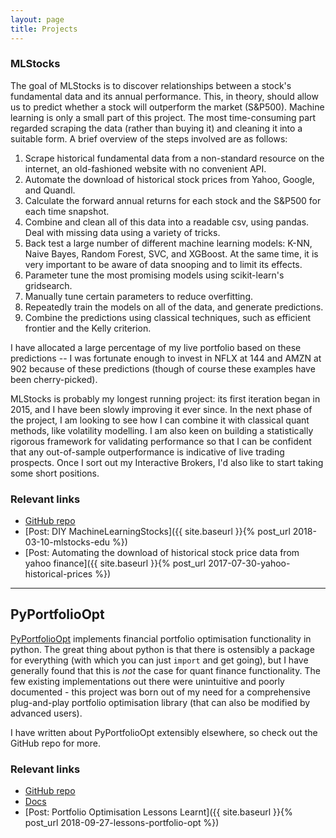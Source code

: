 ```yaml
---
layout: page
title: Projects
---
```


### MLStocks

The goal of MLStocks is to discover relationships between a stock's fundamental data and its annual performance. This, in theory, should allow us to predict whether a stock will outperform the market (S&P500). Machine learning is only a small part of this project. The most time-consuming part regarded scraping the data (rather than buying it) and cleaning it into a suitable form. A brief overview of the steps involved are as follows:

1. Scrape historical fundamental data from a non-standard resource on the internet, an old-fashioned website with no convenient API.
2. Automate the download of historical stock prices from Yahoo, Google, and Quandl. 
3. Calculate the forward annual returns for each stock and the S&P500 for each time snapshot.
5. Combine and clean all of this data into a readable csv, using pandas. Deal with missing data using a variety of tricks. 
6. Back test a large number of different machine learning models: K-NN, Naive Bayes, Random Forest, SVC, and XGBoost. At the same time, it is very important to be aware of data snooping and to limit its effects. 
7. Parameter tune the most promising models using scikit-learn's gridsearch. 
8. Manually tune certain parameters to reduce overfitting. 
8. Repeatedly train the models on all of the data, and generate predictions. 
9. Combine the predictions using classical techniques, such as efficient frontier and the Kelly criterion. 

I have allocated a large percentage of my live portfolio based on these predictions -- I was fortunate enough to invest in NFLX at 144 and AMZN at 902 because of these predictions (though of course these examples have been cherry-picked).

MLStocks is probably my longest running project: its first iteration began in 2015, and I have been slowly improving it ever since. In the next phase of the project, I am looking to see how I can combine it with classical quant methods, like volatility modelling. I am also keen on building a statistically rigorous framework for validating performance so that I can be confident that any out-of-sample outperformance is indicative of live trading prospects. Once I sort out my Interactive Brokers, I'd also like to start taking some short positions. 

### Relevant links 

- [GitHub repo](https://github.com/robertmartin8/machinelearningstocks)
- [Post: DIY MachineLearningStocks]({{ site.baseurl }}{% post_url 2018-03-10-mlstocks-edu %})
- [Post: Automating the download of historical stock price data from yahoo finance]({{ site.baseurl }}{% post_url 2017-07-30-yahoo-historical-prices %})

<hr>

## PyPortfolioOpt

[PyPortfolioOpt](https://github.com/robertmartin8/PyPortfolioOpt) implements financial portfolio optimisation functionality in python.  The great thing about python is that there is ostensibly a package for everything (with which you can just `import` and get going), but I have generally found that this is *not* the case for quant finance functionality. The few existing implementations out there were unintuitive and poorly documented - this project was born out of my need for a comprehensive plug-and-play portfolio optimisation library (that can also be modified by advanced users). 

I have written about PyPortfolioOpt extensibly elsewhere, so check out the GitHub repo for more.

### Relevant links

- [GitHub repo](https://github.com/robertmartin8/PyPortfolioOpt)
- [Docs](https://pyportfolioopt.readthedocs.io/)
- [Post: Portfolio Optimisation Lessons Learnt]({{ site.baseurl }}{% post_url 2018-09-27-lessons-portfolio-opt %})



